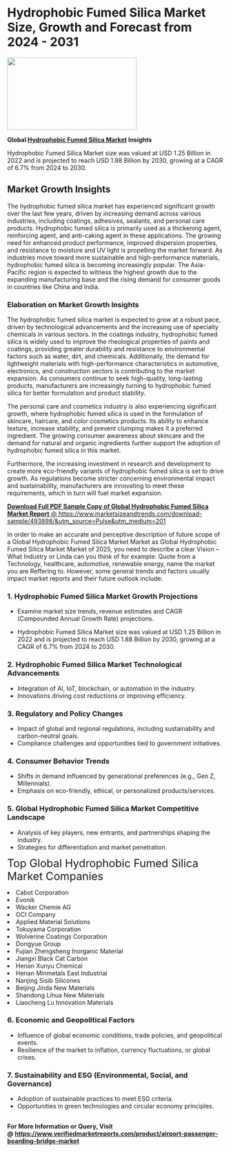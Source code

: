 <H1>Hydrophobic Fumed Silica Market Size, Growth and Forecast from 2024 - 2031</H1><img class="aligncenter size-medium wp-image-584254" src="https://thirdeyenews.in/wp-content/uploads/2024/09/Global-Market-Research-300x168.jpeg" alt="" width="300" height="168" /><p><strong>Global&nbsp;<a href="https://www.marketsizeandtrends.com/download-sample/493898/&amp;utm_source=Pulse&amp;utm_medium=201">Hydrophobic Fumed Silica Market</a> Insights</strong></p><p>Hydrophobic Fumed Silica Market size was valued at USD 1.25 Billion in 2022 and is projected to reach USD 1.88 Billion by 2030, growing at a CAGR of 6.7% from 2024 to 2030.</p><p><h2>Market Growth Insights</h2> <p>The hydrophobic fumed silica market has experienced significant growth over the last few years, driven by increasing demand across various industries, including coatings, adhesives, sealants, and personal care products. Hydrophobic fumed silica is primarily used as a thickening agent, reinforcing agent, and anti-caking agent in these applications. The growing need for enhanced product performance, improved dispersion properties, and resistance to moisture and UV light is propelling the market forward. As industries move toward more sustainable and high-performance materials, hydrophobic fumed silica is becoming increasingly popular. The Asia-Pacific region is expected to witness the highest growth due to the expanding manufacturing base and the rising demand for consumer goods in countries like China and India.</p> <p><a href="#"></a></p> <h3>Elaboration on Market Growth Insights</h3> <p>The hydrophobic fumed silica market is expected to grow at a robust pace, driven by technological advancements and the increasing use of specialty chemicals in various sectors. In the coatings industry, hydrophobic fumed silica is widely used to improve the rheological properties of paints and coatings, providing greater durability and resistance to environmental factors such as water, dirt, and chemicals. Additionally, the demand for lightweight materials with high-performance characteristics in automotive, electronics, and construction sectors is contributing to the market expansion. As consumers continue to seek high-quality, long-lasting products, manufacturers are increasingly turning to hydrophobic fumed silica for better formulation and product stability.</p> <p>The personal care and cosmetics industry is also experiencing significant growth, where hydrophobic fumed silica is used in the formulation of skincare, haircare, and color cosmetics products. Its ability to enhance texture, increase stability, and prevent clumping makes it a preferred ingredient. The growing consumer awareness about skincare and the demand for natural and organic ingredients further support the adoption of hydrophobic fumed silica in this market.</p> <p>Furthermore, the increasing investment in research and development to create more eco-friendly variants of hydrophobic fumed silica is set to drive growth. As regulations become stricter concerning environmental impact and sustainability, manufacturers are innovating to meet these requirements, which in turn will fuel market expansion.</p> <p><a href="#"></p><p><span class=""><strong>Download Full PDF Sample Copy of Global Hydrophobic Fumed Silica Market Report</strong> @ <a href="https://www.marketsizeandtrends.com/download-sample/493898/&amp;utm_source=Pulse&amp;utm_medium=201" target="_blank">https://www.marketsizeandtrends.com/download-sample/493898/&amp;utm_source=Pulse&amp;utm_medium=201</a></span></p><p>In order to make an accurate and perceptive description of future scope of a Global&nbsp;Hydrophobic Fumed Silica Market Market as Global&nbsp;Hydrophobic Fumed Silica Market Market of 2025, you need to describe a clear Vision &ndash; What Industry or Linda can you think of for example: Quote from a Technology, healthcare, automotive, renewable energy, name the market you are Reffering to. However, some general trends and factors usually impact market reports and their future outlook include:</p><h3>1.&nbsp;<strong>Hydrophobic Fumed Silica Market Growth Projections</strong></h3><ul><li>Examine market size trends, revenue estimates and CAGR (Compounded Annual Growth Rate) projections.</li><li><p>Hydrophobic Fumed Silica Market size was valued at USD 1.25 Billion in 2022 and is projected to reach USD 1.88 Billion by 2030, growing at a CAGR of 6.7% from 2024 to 2030.</p></li></ul><h3>2.&nbsp;<strong>Hydrophobic Fumed Silica Market Technological Advancements</strong></h3><ul><li>Integration of AI, IoT, blockchain, or automation in the industry.</li><li>Innovations driving cost reductions or improving efficiency.</li></ul><h3>3.&nbsp;<strong>Regulatory and Policy Changes</strong></h3><ul><li>Impact of global and regional regulations, including sustainability and carbon-neutral goals.</li><li>Compliance challenges and opportunities tied to government initiatives.</li></ul><h3>4.&nbsp;<strong>Consumer Behavior Trends</strong></h3><ul><li>Shifts in demand influenced by generational preferences (e.g., Gen Z, Millennials).</li><li>Emphasis on eco-friendly, ethical, or personalized products/services.</li></ul><h3>5.&nbsp;<strong>Global Hydrophobic Fumed Silica Market Competitive Landscape</strong></h3><ul><li>Analysis of key players, new entrants, and partnerships shaping the industry.</li><li>Strategies for differentiation and market penetration.</li></ul><p data-pm-slice="1 1 []"><span style="color: inherit; font-family: inherit; font-size: 25px;">Top Global Hydrophobic Fumed Silica Market Companies</span></p><div class="" data-test-id=""><p><li>Cabot Corporation</li><li> Evonik</li><li> Wacker Chemie AG</li><li> OCI Company</li><li> Applied Material Solutions</li><li> Tokuyama Corporation</li><li> Wolverine Coatings Corporation</li><li> Dongyue Group</li><li> Fujian Zhengsheng Inorganic Material</li><li> Jiangxi Black Cat Carbon</li><li> Henan Xunyu Chemical</li><li> Henan Minmetals East Industrial</li><li> Nanjing Sisib Silicones</li><li> Beijing Jinda New Materials</li><li> Shandong Lihua New Materials</li><li> Liaocheng Lu Innovation Materials</li></p></div><h3>6.&nbsp;<strong>Economic and Geopolitical Factors</strong></h3><ul><li>Influence of global economic conditions, trade policies, and geopolitical events.</li><li>Resilience of the market to inflation, currency fluctuations, or global crises.</li></ul><h3>7.&nbsp;<strong>Sustainability and ESG (Environmental, Social, and Governance)</strong></h3><ul><li>Adoption of sustainable practices to meet ESG criteria.</li><li>Opportunities in green technologies and circular economy principles.</li></ul><h2><strong style="font-size: 14px;">For More Information or Query, Visit @&nbsp;</strong><a style="background-color: #ffffff; font-size: 14px;" href="https://www.marketsizeandtrends.com/report/hydrophobic-fumed-silica-market/" target="_blank">https://www.verifiedmarketreports.com/product/airport-passenger-boarding-bridge-market</a></h2>
